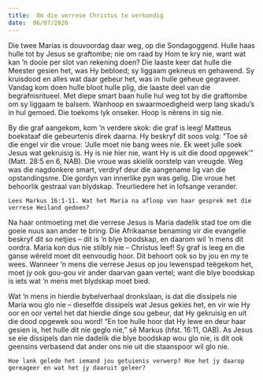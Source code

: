 ```yaml
---
title:  Om die verrese Christus te verkondig
date:  06/07/2020
---
```


Die twee Marias is douvoordag daar weg, op die Sondagoggend. Hulle haas hulle tot by Jesus se graftombe; nie om raad by Hom te kry nie, want wat kan ’n dooie per slot van rekening doen? Die laaste keer dat hulle die Meester gesien het, was Hy bebloed; sy liggaam gekneus en gehawend. Sy kruisdood en alles wat daar gebeur het, was in hulle geheue gegraveer. Vandag kom doen hulle bloot hulle plig, die laaste deel van die begrafnisritueel. Met diepe smart baan hulle hul weg tot by die graftombe om sy liggaam te balsem. Wanhoop en swaarmoedigheid werp lang skadu’s in hul gemoed. Die toekoms lyk onseker. Hoop is nêrens in sig nie.

By die graf aangekom, kom ’n verdere skok: die graf is leeg! Matteus boekstaaf die gebeurtenis direk daarna. Hy beskryf dit soos volg: “Toe sê die engel vir die vroue: ‘Julle moet nie bang wees nie. Ek weet julle soek Jesus wat gekruisig is. Hy is nie hier nie, want Hy is uit die dood opgewek’” (Matt. 28:5 en 6, NAB). Die vroue was skielik oorstelp van vreugde. Weg was die nagdonkere smart, verdryf deur die aangename lig van die opstandingsme. Die gordyn van innerlike pyn was gelig. Die vroue het behoorlik gestraal van blydskap. Treurliedere het in lofsange verander.

`Lees Markus 16:1-11. Wat het Maria na afloop van haar gesprek met die verrese Heiland gedoen?`

Na haar ontmoeting met die verrese Jesus is Maria dadelik stad toe om die goeie nuus aan ander te bring. Die Afrikaanse benaming vir die evangelie beskryf dit so netjies – dit is ’n blye boodskap, en daarom wil ’n mens dit oordra. Maria kon dus nie stilbly nie – Christus leef! Sy graf is leeg en die ganse wêreld moet dit eenvoudig hoor. Dit behoort ook so by jou en my te wees. Wanneer ’n mens die verrese Jesus op jou lewenspad teëgekom het, moet jy ook gou-gou vir ander daarvan gaan vertel; want die blye boodskap is iets wat ’n mens met blydskap moet bied.

Wat ’n mens in hierdie bybelverhaal dronkslaan, is dat die dissipels nie Maria wou glo nie – dieselfde dissipels wat Jesus gekies het, en vir wie Hy oor en oor vertel het dat hierdie dinge sou gebeur, dat Hy gekruisig en uit die dood opgewek sou word! “En toe hulle hoor dat Hy lewe en deur haar gesien is, het hulle dit nie geglo nie,” sê Markus (hfst. 16:11, OAB). As Jesus se eie dissipels dan nie dadelik die blye boodskap wou glo nie, is dit ook geensins verbasend dat ander ons nie uit die staanspoor wil glo nie.

`Hoe lank gelede het iemand jou getuienis verwerp? Hoe het jy daarop gereageer en wat het jy daaruit geleer?`